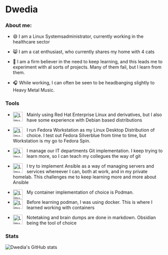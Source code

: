 # Dwedia

### About me:

- 😄 I am a Linux Systemsadministrator, currently working in the healthcare sector

- 😸 I am a cat enthusiast, who currently shares my home with 4 cats

- 📕 I am a firm believer in the need to keep learning, and this leads me to experiment with al sorts of projects. Many of them fail, but I learn from them.

- 🎧 While working, I can often be seen to be headbanging slightly to Heavy Metal Music.



### Tools
 - <img align="left" alt="Linux" width="30px" style="padding-right:10px;" src="https://cdn.jsdelivr.net/gh/devicons/devicon/icons/linux/linux-original.svg" /> Mainly using Red Hat Enterprise Linux and derivatives, but I also have some experience with Debian based distributions

 - <img align="left" alt="Linux" width="30px" style="padding-right:10px;" src="https://cdn.jsdelivr.net/gh/devicons/devicon/icons/fedora/fedora-original.svg" /> I run Fedora Workstation as my Linux Desktop Distribution of choice. I test out Fedora Silverblue from time to time, but Workstation is my go to Fedora Spin.

 - <img align="left" alt="Linux" width="30px" style="padding-right:10px;" src="https://cdn.jsdelivr.net/gh/devicons/devicon/icons/git/git-plain.svg" /> I manage our IT departments Git implementation. I keep trying to learn more, so I can teach my collegues the way of git

 - <img align="left" alt="Linux" width="30px" style="padding-right:10px;" src="https://cdn.jsdelivr.net/gh/devicons/devicon/icons/ansible/ansible-original.svg" /> I try to implement Ansible as a way of managing servers and services whereever I can, both at work, and in my private homelab. This challenges me to keep learning more and more about Ansible
 
 - <img align="left" alt="Linux" width="30px" style="padding-right:10px;" src="https://cdn.jsdelivr.net/gh/devicons/devicon/icons/podman/podman-original.svg" /> My container implementation of choice is Podman.

 - <img align="left" alt="Linux" width="30px" style="padding-right:10px;" src="https://cdn.jsdelivr.net/gh/devicons/devicon/icons/docker/docker-original.svg" /> Before learning podman, I was using docker. This is where I learned working with containers
 
  - <img align="left" alt="Linux" width="30px" style="padding-right:10px;" src="https://cdn.jsdelivr.net/gh/devicons/devicon/icons/markdown/markdown-original.svg" /> Notetaking and brain dumps are done in markdown. Obsidian being the tool of choice


### Stats

![Dwedia's GitHub stats](https://github-readme-stats.vercel.app/api?username=dwedia&show_icons=true&theme=nightowl)





### 

<!--
**dwedia/dwedia** is a ✨ _special_ ✨ repository because its `README.md` (this file) appears on your GitHub profile.

Here are some ideas to get you started:

- 🔭 I’m currently working on ...
- 🌱 I’m currently learning ...
- 👯 I’m looking to collaborate on ...
- 🤔 I’m looking for help with ...
- 💬 Ask me about ...
- 📫 How to reach me: ...
- 😄 Pronouns: ...
- ⚡ Fun fact: ...
-->

